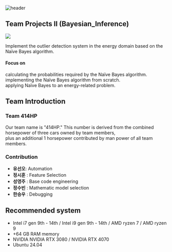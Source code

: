 ![header]( https://capsule-render.vercel.app/api?type=venom&color=timeGradient&height=150&section=header&text=%20Mathematical%20Foundation%20of%20Computer%20Science&fontSize=30&animation=twinkling&fontColor=000000&stroke=FFFFFF&strokeWidth=0.5)

## Team Projects II (Bayesian_Inference)

<div align="left">
	<img src="https://img.shields.io/badge/Python-007396?style=flat&logo=Python&logoColor=white" />
</div>

Implement the outlier detection system in the energy domain based on the Naïve Bayes algorithm.

#### Focus on
calculating the probabilities required by the Naïve Bayes algorithm. <br>
implementing the Naïve Bayes algorithm from scratch. <br>
applying Naïve Bayes to an energy-related problem.

## Team Introduction

### Team 414HP

Our team name is "414HP." This number is derived from the combined horsepower of three cars owned by team members, <br>
plus an additional 1 horsepower contributed by man power of all team members.

### Contribution 
* **유선오**: Automation
* **정시훈** : Feature Selection
* **성영주** : Base code engineering
* **정수빈** : Mathematic model selection
* **한승우** : Debugging

## Recommended system

* Intel i7 gen 9th - 14th / Intel i9 gen 9th - 14th / AMD ryzen 7 / AMD ryzen 9
* +64 GB RAM memory
* NVIDIA NVIDIA RTX 3080 / NVIDIA RTX 4070
* Ubuntu 24.04

